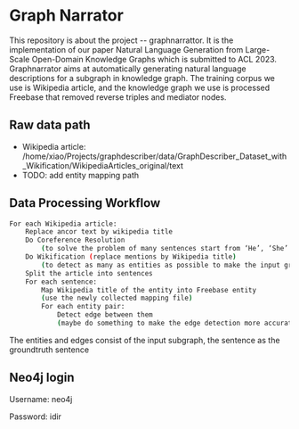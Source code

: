 # Graph Narrator

This repository is about the project -- graphnarrattor. It is the implementation of our paper Natural Language Generation from Large-Scale Open-Domain
Knowledge Graphs which is submitted to ACL 2023. Graphnarrator aims at automatically generating natural language descriptions for a subgraph in knowledge graph. The training corpus we use is Wikipedia article, and the knowledge graph we use is processed Freebase that removed reverse triples and mediator nodes.

## Raw data path

- Wikipedia article: /home/xiao/Projects/graphdescriber/data/GraphDescriber_Dataset_with_Wikification/WikipediaArticles_original/text
- TODO: add entity mapping path

## Data Processing Workflow

``` sh
For each Wikipedia article:
    Replace ancor text by wikipedia title
    Do Coreference Resolution  
        (to solve the problem of many sentences start from ‘He’, ‘She’ .)
    Do Wikification (replace mentions by Wikipedia title)
        (to detect as many as entities as possible to make the input graph and groundtruth sentence more matched.)
    Split the article into sentences
    For each sentence:
        Map Wikipedia title of the entity into Freebase entity
        (use the newly collected mapping file)
        For each entity pair:
            Detect edge between them
            (maybe do something to make the edge detection more accurate)
```

The entities and edges consist of the input subgraph, the sentence as the groundtruth sentence 

## Neo4j login
Username: neo4j

Password: idir
